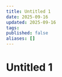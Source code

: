 ```yaml
---
title: Untitled 1
date: 2025-09-16
updated: 2025-09-16
tags:
published: false
aliases: []
---
```

# Untitled 1

